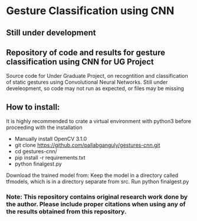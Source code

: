 # Gesture Classification using CNN
## Still under development
## Repository of code and results for gesture classification using CNN for UG Project
Source code for Under Graduate Project, on recogntition and classification of static gestures using Convolutional Neural Networks. Still under develeopment, so code may not run as expected, or files may be missing


## How to install:
It is highly recommended to crate a virtual environment with python3 before proceeding with the installation
* Manually install OpenCV 3.1.0
* git clone https://github.com/pallabganguly/gestures-cnn.git
* cd gestures-cnn/
* pip install -r requirements.txt
* python finalgest.py

Download the trained model from:
Keep the model in a directory called tfmodels, which is in a directory separate from src.
Run python finalgest.py

### Note: This repository contains original research work done by the author. Please include proper citations when using any of the results obtained from this repository.
